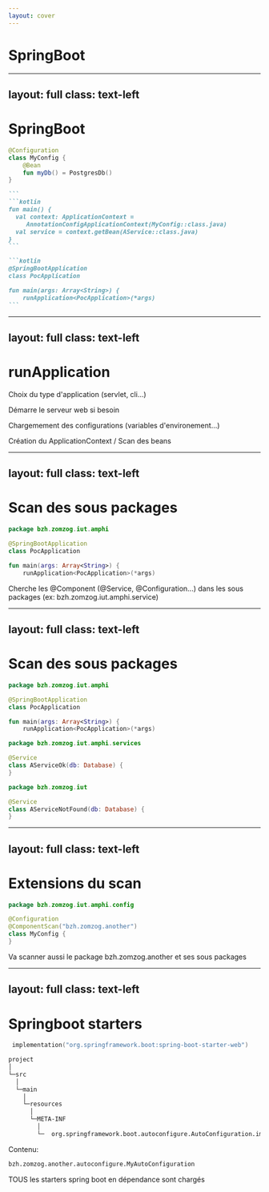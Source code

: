 ```yaml
---
layout: cover
---
```


# SpringBoot

---
layout: full
class: text-left
---

# SpringBoot

```kotlin
@Configuration
class MyConfig {
    @Bean
    fun myDb() = PostgresDb()
}
```

````md magic-move
```
```kotlin
fun main() {
  val context: ApplicationContext =
     AnnotationConfigApplicationContext(MyConfig::class.java)
  val service = context.getBean(AService::class.java)
}
```

```kotlin
@SpringBootApplication
class PocApplication

fun main(args: Array<String>) {
    runApplication<PocApplication>(*args)
```
````

---
layout: full
class: text-left
---

# runApplication

<div v-click>

Choix du type d'application (servlet, cli...)
</div>

<div v-click>

Démarre le serveur web si besoin
</div>

<div v-click>

Chargemement des configurations (variables d'environement...)
</div>

<div v-click>

Création du ApplicationContext / Scan des beans
</div>

---
layout: full
class: text-left
---

# Scan des sous packages

```kotlin
package bzh.zomzog.iut.amphi

@SpringBootApplication
class PocApplication

fun main(args: Array<String>) {
    runApplication<PocApplication>(*args)
```

Cherche les @Component (@Service, @Configuration...) dans les sous packages (ex: bzh.zomzog.iut.amphi.service)

---
layout: full
class: text-left
---

# Scan des sous packages

```kotlin
package bzh.zomzog.iut.amphi

@SpringBootApplication
class PocApplication

fun main(args: Array<String>) {
    runApplication<PocApplication>(*args)
```

<div v-click>

```kotlin
package bzh.zomzog.iut.amphi.services

@Service
class AServiceOk(db: Database) {
}
```

</div>

<div v-click>

```kotlin
package bzh.zomzog.iut

@Service
class AServiceNotFound(db: Database) {
}
```

</div>

---
layout: full
class: text-left
---

# Extensions du scan

```kotlin
package bzh.zomzog.iut.amphi.config

@Configuration
@ComponentScan("bzh.zomzog.another")
class MyConfig {
}
```

Va scanner aussi le package bzh.zomzog.another et ses sous packages

---
layout: full
class: text-left
---

# Springboot starters

```kotlin
 implementation("org.springframework.boot:spring-boot-starter-web")
```

<div v-click>

```txt
project
│
└─src
  │
  └─main
    │
    └─resources
      │
      └─META-INF
        │
        └─  org.springframework.boot.autoconfigure.AutoConfiguration.imports
```

</div>

<div v-click>

Contenu:

```txt
bzh.zomzog.another.autoconfigure.MyAutoConfiguration
```

</div>

<div v-click>

TOUS les starters spring boot en dépendance sont chargés

</div>
